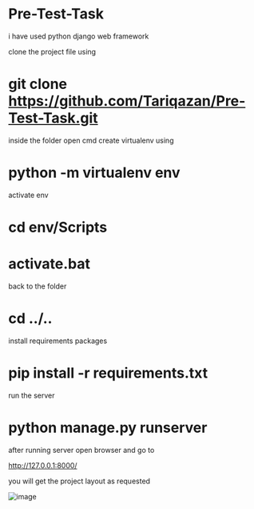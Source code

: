 # Pre-Test-Task
 
i have used python django web framework

clone the project file using 

# git clone https://github.com/Tariqazan/Pre-Test-Task.git

inside the folder open cmd
create virtualenv using 

# python -m virtualenv env

activate env

# cd env/Scripts
# activate.bat

back to the folder 

# cd ../..

install requirements packages

# pip install -r requirements.txt

run the server

# python manage.py runserver

after running server open browser and go to 

http://127.0.0.1:8000/

you will get the project layout as requested

![image](https://user-images.githubusercontent.com/45086258/218268153-bedde234-b0bb-47a0-a8c2-131dfc2d2365.png)
